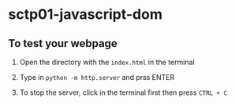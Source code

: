 # sctp01-javascript-dom

## To test your webpage
1. Open the directory with the `index.html` in the terminal

2. Type in `python -m http.server` and prss ENTER

3. To stop the server, click in the terminal first then press `CTRL + C`